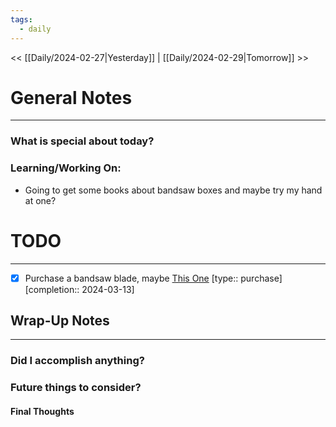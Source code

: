 ```yaml
---
tags:
  - daily
---
```


<< [[Daily/2024-02-27|Yesterday]] | [[Daily/2024-02-29|Tomorrow]] >>
# General Notes
---
### What is special about today?

### Learning/Working On:
- Going to get some books about bandsaw boxes and maybe try my hand at one?



# TODO
---
- [x] Purchase a bandsaw blade, maybe [This One](https://www.highlandwoodworking.com/316-4-tpi-skiptooth-bandsaw-blades.aspx) [type:: purchase]  [completion:: 2024-03-13]




## Wrap-Up Notes
---
### Did I accomplish anything?
### Future things to consider?
#### Final Thoughts

